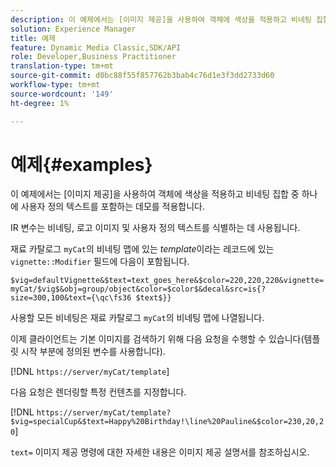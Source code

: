 ```yaml
---
description: 이 예제에서는 [이미지 제공]을 사용하여 객체에 색상을 적용하고 비네팅 집합 중 하나에 사용자 정의 텍스트를 포함하는 데모를 적용합니다.
solution: Experience Manager
title: 예제
feature: Dynamic Media Classic,SDK/API
role: Developer,Business Practitioner
translation-type: tm+mt
source-git-commit: d0bc88f55f857762b3bab4c76d1e3f3dd2733d60
workflow-type: tm+mt
source-wordcount: '149'
ht-degree: 1%

---
```



# 예제{#examples}

이 예제에서는 [이미지 제공]을 사용하여 객체에 색상을 적용하고 비네팅 집합 중 하나에 사용자 정의 텍스트를 포함하는 데모를 적용합니다.

IR 변수는 비네팅, 로고 이미지 및 사용자 정의 텍스트를 식별하는 데 사용됩니다.

재료 카탈로그 `myCat`의 비네팅 맵에 있는 *template*&#x200B;이라는 레코드에 있는 `vignette::Modifier` 필드에 다음이 포함됩니다.

`$vig=defaultVignette&$text=text_goes_here&$color=220,220,220&vignette=myCat/$vig$&obj=group/object&color=$color$&decal&src=is{?size=300,100&text={\qc\fs36 $text$}}`

사용할 모든 비네팅은 재료 카탈로그 `myCat`의 비네팅 맵에 나열됩니다.

이제 클라이언트는 기본 이미지를 검색하기 위해 다음 요청을 수행할 수 있습니다(템플릿 시작 부분에 정의된 변수를 사용합니다).

[!DNL `https://server/myCat/template`]

다음 요청은 렌더링할 특정 컨텐츠를 지정합니다.

[!DNL `https://server/myCat/template?$vig=specialCup&$text=Happy%20Birthday!\line%20Pauline&$color=230,20,20`]

`text=` 이미지 제공 명령에 대한 자세한 내용은 이미지 제공 설명서를 참조하십시오.
